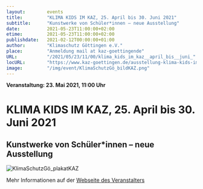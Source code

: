 ```yaml
---
layout:        events
title:         "KLIMA KIDS IM KAZ, 25. April bis 30. Juni 2021"
subtitle:      "Kunstwerke von Schüler*innen – neue Ausstellung"
date:          2021-05-23T11:00:00+02:00
etime:         2021-05-23T11:00:00+02:00
publishdate:   2021-02-12T00:00:00+01:00
author:        "Klimaschutz Göttingen e.V."
place:         "Anmeldung mail at kaz-goettingende"
URL:           "/2021/05/23/11/00/klima_kids_im_kaz__april_bis__juni_"
locURL:        "https://www.kaz-goettingen.de/ausstellung-klima-kids-im-kaz/"
image:         "/img/event/KlimaSchutzGö_bildKAZ.png"
---
```


**Veranstaltung: 23. Mai 2021, 11:00 Uhr**

KLIMA KIDS IM KAZ, 25. April bis 30. Juni 2021
===========

Kunstwerke von Schüler*innen – neue Ausstellung
-----------

![KlimaSchutzGö_plakatKAZ](/img/event/KlimaSchutzGö_plakatKAZ.png)

Mehr Informationen auf der [Webseite des Veranstalters](https://www.kaz-goettingen.de/ausstellung-klima-kids-im-kaz/)
